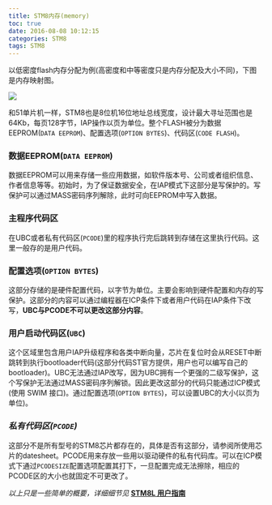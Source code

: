 ```yaml
---
title: STM8内存(memory)
toc: true
date: 2016-08-08 10:12:15
categories: STM8
tags: STM8
---
```

以低密度flash内存分配为例(高密度和中等密度只是内存分配及大小不同)，下图是内存映射图。

![](http://obd6jz6in.bkt.clouddn.com/STM8%E4%BD%8E%E5%AF%86%E5%BA%A6Flash.jpg)

和51单片机一样，STM8也是8位机16位地址总线宽度，设计最大寻址范围也是64Kb，每页128字节，IAP操作以页为单位。整个FLASH被分为数据EEPROM(`DATA EEPROM`)、配置选项(`OPTION BYTES`)、代码区(`CODE FLASH`)。

### 数据EEPROM(`DATA EEPROM`)
数据EEPROM可以用来存储一些应用数据，如软件版本号、公司或者组织信息、作者信息等等。初始时，为了保证数据安全，在IAP模式下这部分是写保护的。写保护可以通过MASS密码序列解除，此时可向EEPROM中写入数据。

### 主程序代码区
在UBC或者私有代码区(`PCODE`)里的程序执行完后跳转到存储在这里执行代码。这里一般存的是用户代码。

### 配置选项(`OPTION BYTES`)
这部分存储的是硬件配置代码，以字节为单位。主要会影响到硬件配置和内存的写保护。这部分的内容可以通过编程器在ICP条件下或者用户代码在IAP条件下改写，**UBC与PCODE不可以更改这部分内容**。

### 用户启动代码区(`UBC`)
这个区域里包含用户IAP升级程序和各类中断向量，芯片在复位时会从RESET中断跳转到执行bootloader代码(这部分代码ST官方提供，用户也可以编写自己的bootloader)。UBC无法通过IAP改写，因为UBC拥有一个更强的二级写保护，这个写保护无法通过MASS密码序列解锁。因此更改这部分的代码只能通过ICP模式(使用 SWIM 接口)。通过配置选项(`OPTION BYTES`)，可以设置UBC的大小(以页为单位)。

### *私有代码区(`PCODE`)*
这部分不是所有型号的STM8芯片都存在的，具体是否有这部分，请参阅所使用芯片的datesheet。PCODE用来存放一些用以驱动硬件的私有代码库。可以在ICP模式下通过`PCODESIZE`配置选项配置其打下，一旦配置完成无法擦除，相应的PCODE区的大小也就固定不可更改了。

*以上只是一些简单的概要，详细细节见* **[STM8L 用户指南](http://obd6jz6in.bkt.clouddn.com/STM8L%20%E7%94%A8%E6%88%B7%E6%8C%87%E5%8D%97.pdf)**